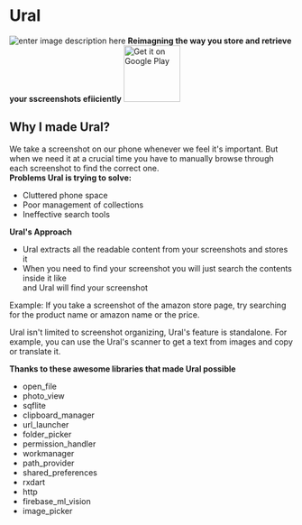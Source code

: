 # Ural
![enter image description here](https://raw.githubusercontent.com/purplecandy/ural/master/assets/cover.png)
**Reimagning the way you store and retrieve your sscreenshots efiiciently**
<a href='https://play.google.com/store/apps/details?id=in.kibibyte.ural&pcampaignid=pcampaignidMKT-Other-global-all-co-prtnr-py-PartBadge-Mar2515-1'><img alt='Get it on Google Play' src='https://play.google.com/intl/en_us/badges/static/images/badges/en_badge_web_generic.png' height=100/></a>
## **Why I made Ural?** 
We take a screenshot on our phone whenever we feel it's important. But when we need it at a crucial time you have to manually browse through each screenshot to find the correct one.  
**Problems Ural is trying to solve:**  
 - Cluttered phone space  
 - Poor management of collections  
 - Ineffective search tools  
  
**Ural's Approach**  
 - Ural extracts all the readable content from your screenshots and stores it  
 - When you need to find your screenshot you will just search the contents inside it like  
and Ural will find your screenshot  
  
Example: If you take a  screenshot of the amazon store page, try searching for the product name or amazon name or the price.  
  
Ural isn't limited to screenshot organizing, Ural's feature is standalone. 
For example, you can use the Ural's scanner to get a text from images and copy or translate it.

**Thanks to these awesome libraries that made Ural possible**

  

- open_file
-  photo_view
- sqflite
- clipboard_manager
- url_launcher
- folder_picker
- permission_handler
- workmanager
- path_provider
- shared_preferences
- rxdart
- http
- firebase_ml_vision
- image_picker


